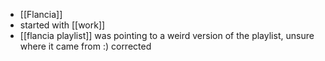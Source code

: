 - [[Flancia]]
- started with [[work]]
- [[flancia playlist]] was pointing to a weird version of the playlist, unsure where it came from :) corrected
